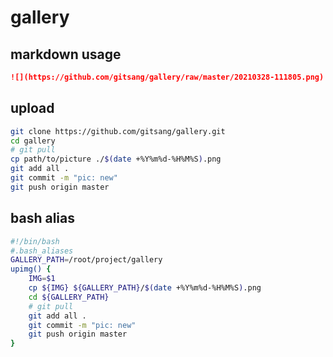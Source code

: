 # gallery

## markdown usage

```md
![](https://github.com/gitsang/gallery/raw/master/20210328-111805.png)
```

## upload

```bash
git clone https://github.com/gitsang/gallery.git
cd gallery
# git pull
cp path/to/picture ./$(date +%Y%m%d-%H%M%S).png
git add all .
git commit -m "pic: new"
git push origin master
```

## bash alias

```sh
#!/bin/bash
#.bash_aliases
GALLERY_PATH=/root/project/gallery
upimg() {
    IMG=$1
    cp ${IMG} ${GALLERY_PATH}/$(date +%Y%m%d-%H%M%S).png
    cd ${GALLERY_PATH}
    # git pull
    git add all .
    git commit -m "pic: new"
    git push origin master
}
```
